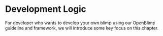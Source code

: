 # Development Logic

For developer who wants to develop your own blimp using our OpenBlimp guideline and framework, we will introduce some key focus on this chapter.

